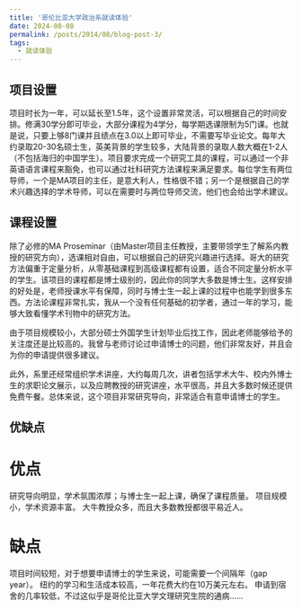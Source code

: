 ```yaml
---
title: '哥伦比亚大学政治系就读体验'
date: 2024-08-08
permalink: /posts/2014/08/blog-post-3/
tags:
  - 就读体验
---
```

## 项目设置
项目时长为一年，可以延长至1.5年，这个设置非常灵活，可以根据自己的时间安排。修满30学分即可毕业，大部分课程为4学分，每学期选课限制为5门课。也就是说，只要上够8门课并且绩点在3.0以上即可毕业，不需要写毕业论文。每年大约录取20-30名硕士生，英美背景的学生较多，大陆背景的录取人数大概在1-2人（不包括海归的中国学生）。项目要求完成一个研究工具的课程，可以通过一个非英语语言课程来豁免，也可以通过社科研究方法课程来满足要求。每位学生有两位导师，一个是MA项目的主任，是意大利人，性格很不错；另一个是根据自己的学术兴趣选择的学术导师，可以在需要时与两位导师交流，他们也会给出学术建议。

## 课程设置
除了必修的MA Proseminar（由Master项目主任教授，主要带领学生了解系内教授的研究方向），选课相对自由，可以根据自己的研究兴趣进行选择。哥大的研究方法偏重于定量分析，从零基础课程到高级课程都有设置，适合不同定量分析水平的学生。该项目的课程都是博士级别的，因此你的同学大多数是博士生。这样安排的好处是，老师授课水平有保障，同时与博士生一起上课的过程中也能学到很多东西。方法论课程非常扎实，我从一个没有任何基础的初学者，通过一年的学习，能够大致看懂学术刊物中的研究方法。

由于项目规模较小，大部分硕士外国学生计划毕业后找工作，因此老师能够给予的关注度还是比较高的。我曾与老师讨论过申请博士的问题，他们非常友好，并且会为你的申请提供很多建议。

此外，系里还经常组织学术讲座，大约每周几次，讲者包括学术大牛、校内外博士生的求职论文展示，以及应聘教授的研究讲座，水平很高，并且大多数时候还提供免费午餐。总体来说，这个项目非常研究导向，非常适合有意申请博士的学生。

## 优缺点
# 优点
研究导向明显，学术氛围浓厚；与博士生一起上课，确保了课程质量。
项目规模小，学术资源丰富。
大牛教授众多，而且大多数教授都很平易近人。
# 缺点
项目时间较短，对于想要申请博士的学生来说，可能需要一个间隔年（gap year）。
纽约的学习和生活成本较高，一年花费大约在10万美元左右。
申请到宿舍的几率较低，不过这似乎是哥伦比亚大学文理研究生院的通病……

